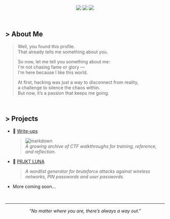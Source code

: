 <p align="center">
  <img src="https://img.shields.io/badge/Offensive-Security-E4080A?style=for-the-badge&logo=kali-linux&logoColor=white" />
  <img src="https://img.shields.io/badge/Linux-User-black?style=for-the-badge&logo=linux&logoColor=white" />
  <img src="https://img.shields.io/badge/Python-Dev-blue?style=for-the-badge&logo=python&logoColor=white" />
</p>

<br>

## > About Me
> Well, you found this profile.  
> That already tells me something about you.  
>
> So now, let me tell you something about me:  
> I'm not chasing fame or glory —  
> I'm here because I like this world.  
> 
> At first, hacking was just a way to disconnect from reality,  
> a challenge to silence the chaos within.  
> But now, it’s a passion that keeps me going.  

<br>

## > Projects
- 🧩 [Write-ups](https://github.com/0xf0xy/write-ups)
   > ![markdown](https://img.shields.io/badge/Markdown-black?style=flat&logo=markdown)  
   > *A growing archive of CTF walkthroughs for training, reference, and reflection.*
- 📖 [PRJKT LUNA](https://github.com/0xf0xy/LUNA)
   > *A wordlist generator for bruteforce attacks against wireless networks, PIN passwords and user passwords.*

- More coming soon...

<br>

---
<p align="center"><em>“No matter where you are, there’s always a way out."</em></p>
